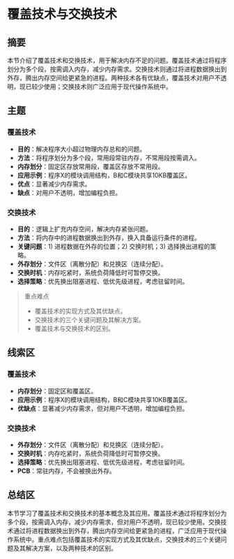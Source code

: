 # 覆盖技术与交换技术

## 摘要

本节介绍了覆盖技术和交换技术，用于解决内存不足的问题。覆盖技术通过将程序划分为多个段，按需调入内存，减少内存需求。交换技术则通过将进程数据换出到外存，腾出内存空间给更紧急的进程。两种技术各有优缺点，覆盖技术对用户不透明，现已较少使用；交换技术则广泛应用于现代操作系统中。

## 主题

### 覆盖技术
- **目的**：解决程序大小超过物理内存总和的问题。
- **方法**：将程序划分为多个段，常用段常驻内存，不常用段按需调入。
- **内存划分**：固定区存放常用段，覆盖区存放不常用段。
- **应用示例**：程序X的模块调用结构，B和C模块共享10KB覆盖区。
- **优点**：显著减少内存需求。
- **缺点**：对用户不透明，增加编程负担。

### 交换技术
- **目的**：逻辑上扩充内存空间，解决内存紧张问题。
- **方法**：将内存中的进程数据换出到外存，换入具备运行条件的进程。
- **关键问题**：1) 进程数据在外存的位置；2) 交换时机；3) 选择换出进程的策略。
- **外存划分**：文件区（离散分配）和兑换区（连续分配）。
- **交换时机**：内存吃紧时，系统负荷降低时可暂停交换。
- **选择策略**：优先换出阻塞进程、低优先级进程，考虑驻留时间。

> 重点难点
>
> - 覆盖技术的实现方式及其优缺点。
> - 交换技术的三个关键问题及其解决方案。
> - 覆盖技术与交换技术的区别。

## 线索区

### 覆盖技术
- **内存划分**：固定区和覆盖区。
- **应用示例**：程序X的模块调用结构，B和C模块共享10KB覆盖区。
- **优缺点**：显著减少内存需求，但对用户不透明，增加编程负担。

### 交换技术
- **外存划分**：文件区（离散分配）和兑换区（连续分配）。
- **交换时机**：内存吃紧时，系统负荷降低时可暂停交换。
- **选择策略**：优先换出阻塞进程、低优先级进程，考虑驻留时间。
- **PCB**：常驻内存，不会被换出外存。

## 总结区

本节学习了覆盖技术和交换技术的基本概念及其应用。覆盖技术通过将程序划分为多个段，按需调入内存，减少内存需求，但对用户不透明，现已较少使用。交换技术通过将进程数据换出到外存，腾出内存空间给更紧急的进程，广泛应用于现代操作系统中。重点难点包括覆盖技术的实现方式及其优缺点，交换技术的三个关键问题及其解决方案，以及两种技术的区别。